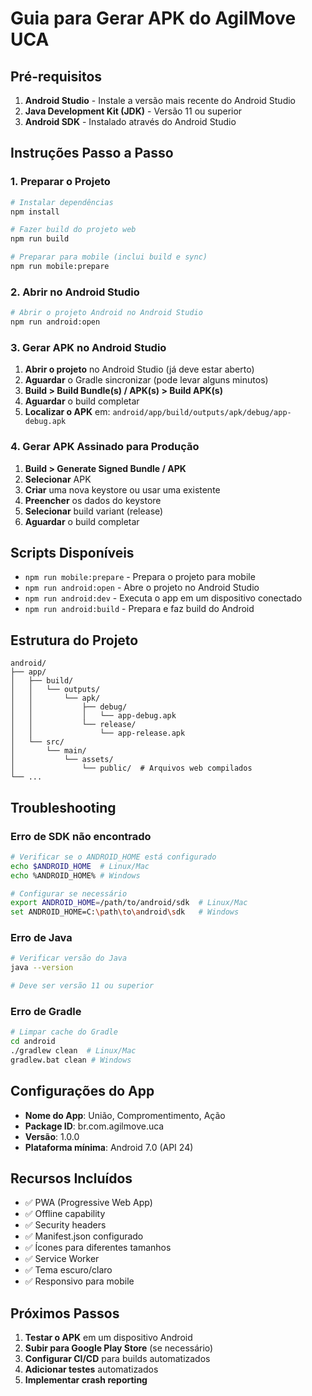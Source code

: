# Guia para Gerar APK do AgilMove UCA

## Pré-requisitos

1. **Android Studio** - Instale a versão mais recente do Android Studio
2. **Java Development Kit (JDK)** - Versão 11 ou superior
3. **Android SDK** - Instalado através do Android Studio

## Instruções Passo a Passo

### 1. Preparar o Projeto

```bash
# Instalar dependências
npm install

# Fazer build do projeto web
npm run build

# Preparar para mobile (inclui build e sync)
npm run mobile:prepare
```

### 2. Abrir no Android Studio

```bash
# Abrir o projeto Android no Android Studio
npm run android:open
```

### 3. Gerar APK no Android Studio

1. **Abrir o projeto** no Android Studio (já deve estar aberto)
2. **Aguardar** o Gradle sincronizar (pode levar alguns minutos)
3. **Build > Build Bundle(s) / APK(s) > Build APK(s)**
4. **Aguardar** o build completar
5. **Localizar o APK** em: `android/app/build/outputs/apk/debug/app-debug.apk`

### 4. Gerar APK Assinado para Produção

1. **Build > Generate Signed Bundle / APK**
2. **Selecionar** APK
3. **Criar** uma nova keystore ou usar uma existente
4. **Preencher** os dados do keystore
5. **Selecionar** build variant (release)
6. **Aguardar** o build completar

## Scripts Disponíveis

- `npm run mobile:prepare` - Prepara o projeto para mobile
- `npm run android:open` - Abre o projeto no Android Studio
- `npm run android:dev` - Executa o app em um dispositivo conectado
- `npm run android:build` - Prepara e faz build do Android

## Estrutura do Projeto

```
android/
├── app/
│   ├── build/
│   │   └── outputs/
│   │       └── apk/
│   │           ├── debug/
│   │           │   └── app-debug.apk
│   │           └── release/
│   │               └── app-release.apk
│   └── src/
│       └── main/
│           └── assets/
│               └── public/  # Arquivos web compilados
└── ...
```

## Troubleshooting

### Erro de SDK não encontrado
```bash
# Verificar se o ANDROID_HOME está configurado
echo $ANDROID_HOME  # Linux/Mac
echo %ANDROID_HOME% # Windows

# Configurar se necessário
export ANDROID_HOME=/path/to/android/sdk  # Linux/Mac
set ANDROID_HOME=C:\path\to\android\sdk   # Windows
```

### Erro de Java
```bash
# Verificar versão do Java
java --version

# Deve ser versão 11 ou superior
```

### Erro de Gradle
```bash
# Limpar cache do Gradle
cd android
./gradlew clean  # Linux/Mac
gradlew.bat clean # Windows
```

## Configurações do App

- **Nome do App**: União, Compromentimento, Ação
- **Package ID**: br.com.agilmove.uca
- **Versão**: 1.0.0
- **Plataforma mínima**: Android 7.0 (API 24)

## Recursos Incluídos

- ✅ PWA (Progressive Web App)
- ✅ Offline capability
- ✅ Security headers
- ✅ Manifest.json configurado
- ✅ Ícones para diferentes tamanhos
- ✅ Service Worker
- ✅ Tema escuro/claro
- ✅ Responsivo para mobile

## Próximos Passos

1. **Testar o APK** em um dispositivo Android
2. **Subir para Google Play Store** (se necessário)
3. **Configurar CI/CD** para builds automatizados
4. **Adicionar testes** automatizados
5. **Implementar crash reporting**
